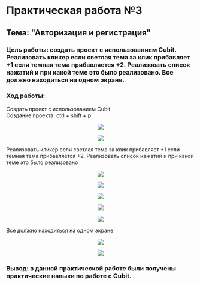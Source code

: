 # Практическая работа №3
## Тема: "Авторизация и регистрация"

### Цель работы: создать проект с использованием Cubit. Реализовать кликер если светлая тема за клик прибавляет +1 если темная тема прибавляется +2. Реализовать список нажатий и при какой теме это было реализовано. Все должно находиться на одном экране.
### Ход работы:

Создать проект с использованием Cubit <br>
Создание проекта: ctrl + shift + p
<p align="center">
  <img src="/images/1bloc.png"/>
</p>

<p align="center">
  <img src="/images/2cubitproj.png"/>
</p>

Реализовать кликер если светлая тема за клик прибавляет +1 если темная тема прибавляется +2. Реализовать список нажатий и при какой теме это было реализовано
<p align="center">
  <img src="/images/3clickcubit.png"/>
</p>

<p align="center">
  <img src="/images/4main.png"/>
</p>

<p align="center">
  <img src="/images/5main.png"/>
</p>

<p align="center">
  <img src="/images/6fabs.png"/>
</p>

<p align="center">
  <img src="/images/7themes.png"/>
</p>

Все должно находиться на одном экране
<p align="center">
  <img src="/images/8lighttheme.png"/>
</p>

<p align="center">
  <img src="/images/9darktheme.png"/>
</p>

### Вывод: в данной практической работе были получены практические навыки по работе с Cubit.
